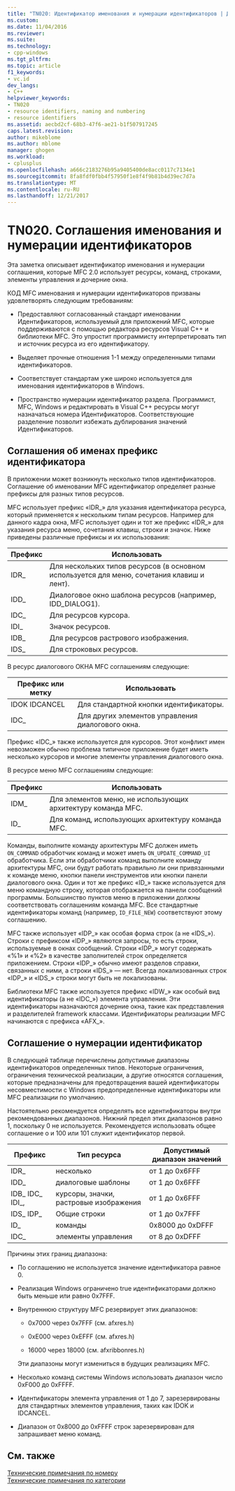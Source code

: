 ```yaml
---
title: "TN020: Идентификатор именования и нумерации идентификаторов | Документы Microsoft"
ms.custom: 
ms.date: 11/04/2016
ms.reviewer: 
ms.suite: 
ms.technology:
- cpp-windows
ms.tgt_pltfrm: 
ms.topic: article
f1_keywords:
- vc.id
dev_langs:
- C++
helpviewer_keywords:
- TN020
- resource identifiers, naming and numbering
- resource identifiers
ms.assetid: aecbd2cf-68b3-47f6-ae21-b1f507917245
caps.latest.revision: 
author: mikeblome
ms.author: mblome
manager: ghogen
ms.workload:
- cplusplus
ms.openlocfilehash: a666c2183276b95a9405400de8acc0117c7134e1
ms.sourcegitcommit: 8fa8fdf0fbb4f57950f1e8f4f9b81b4d39ec7d7a
ms.translationtype: MT
ms.contentlocale: ru-RU
ms.lasthandoff: 12/21/2017
---
```

# <a name="tn020-id-naming-and-numbering-conventions"></a>TN020. Соглашения именования и нумерации идентификаторов
Эта заметка описывает идентификатор именования и нумерации соглашения, которые MFC 2.0 использует ресурсы, команд, строками, элементы управления и дочерние окна.  
  
 КОД MFC именования и нумерации идентификаторов призваны удовлетворять следующим требованиям:  
  
-   Предоставляют согласованный стандарт именовании Идентификаторов, используемый для приложений MFC, которые поддерживаются с помощью редактора ресурсов Visual C++ и библиотеки MFC. Это упростит программисту интерпретировать тип и источник ресурса из его идентификатору.  
  
-   Выделяет прочные отношения 1-1 между определенными типами идентификаторов.  
  
-   Соответствует стандартам уже широко используется для именования идентификаторов в Windows.  
  
-   Пространство нумерации идентификатор раздела. Программист, MFC, Windows и редактировать в Visual C++ ресурсы могут назначаться номера Идентификаторов. Соответствующие разделение позволит избежать дублирования значений Идентификаторов.  
  
## <a name="the-id-prefix-naming-convention"></a>Соглашения об именах префикс идентификатора  
 В приложении может возникнуть несколько типов идентификаторов. Соглашение об именовании MFC идентификатор определяет разные префиксы для разных типов ресурсов.  
  
 MFC использует префикс «IDR_» для указания идентификатора ресурса, который применяется к нескольким типам ресурсов. Например для данного кадра окна, MFC использует один и тот же префикс «IDR_» для указания ресурса меню, сочетания клавиш, строки и значок. Ниже приведены различные префиксы и их использования:  
  
|Префикс|Использовать|  
|------------|---------|  
|IDR_|Для нескольких типов ресурсов (в основном используется для меню, сочетания клавиш и лент).|  
|IDD_|Диалоговое окно шаблона ресурсов (например, IDD_DIALOG1).|  
|IDC_|Для ресурсов курсора.|  
|IDI_|Значок ресурсов.|  
|IDB_|Для ресурсов растрового изображения.|  
|IDS_|Для строковых ресурсов.|  
  
 В ресурс диалогового ОКНА MFC соглашениям следующие:  
  
|Префикс или метку|Использовать|  
|---------------------|---------|  
|IDOK IDCANCEL|Для стандартной кнопки идентификаторы.|  
|IDC_|Для других элементов управления диалогового окна.|  
  
 Префикс «IDC_» также используется для курсоров. Этот конфликт имен невозможен обычно проблема типичное приложение будет иметь несколько курсоров и многие элементы управления диалогового окна.  
  
 В ресурсе меню MFC соглашениям следующие:  
  
|Префикс|Использовать|  
|------------|---------|  
|IDM_|Для элементов меню, не использующих архитектуру команда MFC.|  
|ID_|Для команд, использующих архитектуру команда MFC.|  
  
 Команды, выполните команду архитектуры MFC должен иметь `ON_COMMAND` обработчик команд и может иметь `ON_UPDATE_COMMAND_UI` обработчика. Если эти обработчики команд выполните команду архитектуры MFC, они будут работать правильно ли они привязанными к команде меню, кнопки панели инструментов или кнопки панели диалогового окна. Один и тот же префикс «ID_» также используется для меню командную строку, которая отображается на панели сообщений программы. Большинство пунктов меню в приложении должны соответствовать соглашениям команда MFC. Все стандартные идентификаторы команд (например, `ID_FILE_NEW`) соответствуют этому соглашению.  
  
 MFC также использует «IDP_» как особая форма строк (а не «IDS_»). Строки с префиксом «IDP_» являются запросы, то есть строки, используемые в окнах сообщений. Строки «IDP_» могут содержать «%1» и «%2» в качестве заполнителей строк определяется приложением. Строки «IDP_» обычно имеют разделов справки, связанных с ними, а строки «IDS_» — нет. Всегда локализованных строк «IDP_» и «IDS_» строки могут быть не локализованы.  
  
 Библиотеки MFC также используется префикс «IDW_» как особый вид идентификаторы (а не «IDC_») элемента управления. Эти идентификаторы назначаются дочерние окна, такие как представления и разделителей framework классами. Идентификаторы реализации MFC начинаются с префикса «AFX_».  
  
## <a name="the-id-numbering-convention"></a>Соглашение о нумерации идентификатор  
 В следующей таблице перечислены допустимые диапазоны идентификаторов определенных типов. Некоторые ограничения, ограничения технической реализации, а другие относятся соглашения, которые предназначены для предотвращения вашей идентификаторы несовместимости с Windows предопределенные идентификаторы или MFC реализации по умолчанию.  
  
 Настоятельно рекомендуется определять все идентификаторы внутри рекомендованных диапазонов. Нижний предел этих диапазонов равно 1, поскольку 0 не используется. Рекомендуется использовать общее соглашение о и 100 или 101 служит идентификатор первой.  
  
|Префикс|Тип ресурса|Допустимый диапазон значений|  
|------------|-------------------|-----------------|  
|IDR_|несколько|от 1 до 0x6FFF|  
|IDD_|диалоговые шаблоны|от 1 до 0x6FFF|  
|IDB_ IDC_ IDI_,|курсоры, значки, растровые изображения|от 1 до 0x6FFF|  
|IDS_ IDP_|Общие строки|от 1 до 0x7FFF|  
|ID_|команды|0x8000 до 0xDFFF|  
|IDC_|элементы управления|от 8 до 0xDFFF|  
  
 Причины этих границ диапазона:  
  
-   По соглашению не используется значение идентификатора равное 0.  
  
-   Реализация Windows ограничено true идентификаторами должно быть меньше или равно 0x7FFF.  
  
-   Внутреннюю структуру MFC резервирует этих диапазонов:  
  
    -   0x7000 через 0x7FFF (см. afxres.h)  
  
    -   0xE000 через 0xEFFF (см. afxres.h)  
  
    -   16000 через 18000 (см. afxribbonres.h)  
  
     Эти диапазоны могут измениться в будущих реализациях MFC.  
  
-   Несколько команд системы Windows использовать диапазон число 0xF000 до 0xFFFF.  
  
-   Идентификаторы элемента управления от 1 до 7, зарезервированы для стандартных элементов управления, таких как IDOK и IDCANCEL.  
  
-   Диапазон от 0x8000 до 0xFFFF строк зарезервирован для запрашивает меню команд.  
  
## <a name="see-also"></a>См. также  
 [Технические примечания по номеру](../mfc/technical-notes-by-number.md)   
 [Технические примечания по категории](../mfc/technical-notes-by-category.md)

